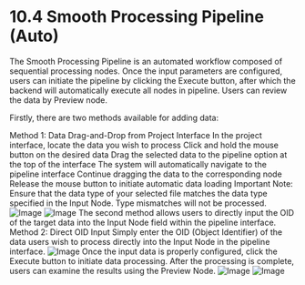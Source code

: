 # 10.4 Smooth Processing Pipeline (Auto)
The Smooth Processing Pipeline is an automated workflow composed of sequential processing nodes. Once the input parameters are configured, users can initiate the pipeline by clicking the Execute button, after which the backend will automatically execute all nodes in pipeline. Users can review the data by Preview node.

Firstly, there are two methods available for adding data:

Method 1: Data Drag-and-Drop from Project Interface
In the project interface, locate the data you wish to process
Click and hold the mouse button on the desired data
Drag the selected data to the pipeline option at the top of the interface
The system will automatically navigate to the pipeline interface
Continue dragging the data to the corresponding node
Release the mouse button to initiate automatic data loading
Important Note: Ensure that the data type of your selected file matches the data type specified in the Input Node. Type mismatches will not be processed.
![Image](../../images/image_102.png)
![Image](../../images/image_103.png)
The second method allows users to directly input the OID of the target data into the Input Node field within the pipeline interface.
Method 2: Direct OID Input
Simply enter the OID (Object Identifier) of the data users wish to process directly into the Input Node in the pipeline interface.
![Image](../../images/image_104.png)
Once the input data is properly configured, click the Execute button to initiate data processing. After the processing is complete, users can examine the results using the Preview Node.
![Image](../../images/image_105.png)
![Image](../../images/image_106.png)